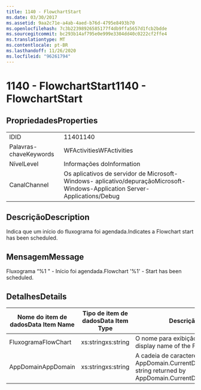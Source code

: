 ```yaml
---
title: 1140 - FlowchartStart
ms.date: 03/30/2017
ms.assetid: 9aa2c71e-a4ab-4aed-b76d-4795e8493b70
ms.openlocfilehash: 7c3b22398926585177f4db9ffa5657d1fcb2bdde
ms.sourcegitcommit: bc293b14af795e0e999e3304dd40c0222cf2ffe4
ms.translationtype: MT
ms.contentlocale: pt-BR
ms.lasthandoff: 11/26/2020
ms.locfileid: "96261794"
---
```

# <a name="1140---flowchartstart"></a><span data-ttu-id="6d5fc-102">1140 - FlowchartStart</span><span class="sxs-lookup"><span data-stu-id="6d5fc-102">1140 - FlowchartStart</span></span>

## <a name="properties"></a><span data-ttu-id="6d5fc-103">Propriedades</span><span class="sxs-lookup"><span data-stu-id="6d5fc-103">Properties</span></span>  
  
|||  
|-|-|  
|<span data-ttu-id="6d5fc-104">ID</span><span class="sxs-lookup"><span data-stu-id="6d5fc-104">ID</span></span>|<span data-ttu-id="6d5fc-105">1140</span><span class="sxs-lookup"><span data-stu-id="6d5fc-105">1140</span></span>|  
|<span data-ttu-id="6d5fc-106">Palavras-chave</span><span class="sxs-lookup"><span data-stu-id="6d5fc-106">Keywords</span></span>|<span data-ttu-id="6d5fc-107">WFActivities</span><span class="sxs-lookup"><span data-stu-id="6d5fc-107">WFActivities</span></span>|  
|<span data-ttu-id="6d5fc-108">Nível</span><span class="sxs-lookup"><span data-stu-id="6d5fc-108">Level</span></span>|<span data-ttu-id="6d5fc-109">Informações do</span><span class="sxs-lookup"><span data-stu-id="6d5fc-109">Information</span></span>|  
|<span data-ttu-id="6d5fc-110">Canal</span><span class="sxs-lookup"><span data-stu-id="6d5fc-110">Channel</span></span>|<span data-ttu-id="6d5fc-111">Os aplicativos de servidor de Microsoft-Windows- aplicativo/depuração</span><span class="sxs-lookup"><span data-stu-id="6d5fc-111">Microsoft-Windows-Application Server-Applications/Debug</span></span>|  
  
## <a name="description"></a><span data-ttu-id="6d5fc-112">Descrição</span><span class="sxs-lookup"><span data-stu-id="6d5fc-112">Description</span></span>  

 <span data-ttu-id="6d5fc-113">Indica que um início do fluxograma foi agendada.</span><span class="sxs-lookup"><span data-stu-id="6d5fc-113">Indicates a Flowchart start has been scheduled.</span></span>  
  
## <a name="message"></a><span data-ttu-id="6d5fc-114">Mensagem</span><span class="sxs-lookup"><span data-stu-id="6d5fc-114">Message</span></span>  

 <span data-ttu-id="6d5fc-115">Fluxograma “%1 " - Início foi agendada.</span><span class="sxs-lookup"><span data-stu-id="6d5fc-115">Flowchart '%1' - Start has been scheduled.</span></span>  
  
## <a name="details"></a><span data-ttu-id="6d5fc-116">Detalhes</span><span class="sxs-lookup"><span data-stu-id="6d5fc-116">Details</span></span>  
  
|<span data-ttu-id="6d5fc-117">Nome do item de dados</span><span class="sxs-lookup"><span data-stu-id="6d5fc-117">Data Item Name</span></span>|<span data-ttu-id="6d5fc-118">Tipo de item de dados</span><span class="sxs-lookup"><span data-stu-id="6d5fc-118">Data Item Type</span></span>|<span data-ttu-id="6d5fc-119">Descrição</span><span class="sxs-lookup"><span data-stu-id="6d5fc-119">Description</span></span>|  
|--------------------|--------------------|-----------------|  
|<span data-ttu-id="6d5fc-120">Fluxograma</span><span class="sxs-lookup"><span data-stu-id="6d5fc-120">FlowChart</span></span>|<span data-ttu-id="6d5fc-121">xs:string</span><span class="sxs-lookup"><span data-stu-id="6d5fc-121">xs:string</span></span>|<span data-ttu-id="6d5fc-122">O nome para exibição do fluxograma.</span><span class="sxs-lookup"><span data-stu-id="6d5fc-122">The display name of the FlowChart.</span></span>|  
|<span data-ttu-id="6d5fc-123">AppDomain</span><span class="sxs-lookup"><span data-stu-id="6d5fc-123">AppDomain</span></span>|<span data-ttu-id="6d5fc-124">xs:string</span><span class="sxs-lookup"><span data-stu-id="6d5fc-124">xs:string</span></span>|<span data-ttu-id="6d5fc-125">A cadeia de caracteres retornada por AppDomain.CurrentDomain.FriendlyName.</span><span class="sxs-lookup"><span data-stu-id="6d5fc-125">The string returned by AppDomain.CurrentDomain.FriendlyName.</span></span>|
